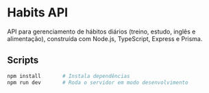 # Habits API

API para gerenciamento de hábitos diários (treino, estudo, inglês e alimentação), construída com Node.js, TypeScript, Express e Prisma.

## Scripts

```bash
npm install       # Instala dependências
npm run dev       # Roda o servidor em modo desenvolvimento
